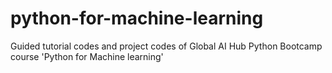 # python-for-machine-learning
Guided tutorial codes and project codes of Global AI Hub Python Bootcamp course 'Python for Machine learning'
